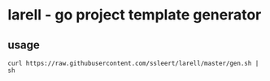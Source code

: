 # larell - go project template generator

## usage
```
curl https://raw.githubusercontent.com/ssleert/larell/master/gen.sh | sh
```
